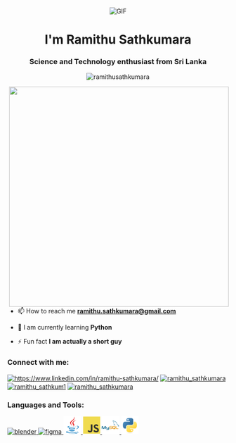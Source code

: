 <div align="center">
<img hight="80" width="300" alt="GIF" align="center" src="https://github.com/vimalverma558/vimalverma558/blob/v2/img/hello.gif">
</div>
<h1 align="center">I'm Ramithu Sathkumara</h1>
<h3 align="center">Science and Technology enthusiast from Sri Lanka</h3>


<p align="center"> <img src="https://komarev.com/ghpvc/?username=ramithusathkumara&label=Profile%20views&color=0e75b6&style=flat" alt="ramithusathkumara" /> </p>

<img align="right" src="https://media.giphy.com/media/QvpqTCiEcwtvx6wwJK/giphy.gif" width="500" height="500" frameBorder="0" class="giphy-embed" allowFullScreen></img>
- 📫 How to reach me **ramithu.sathkumara@gmail.com**


- 🌱 I am currently learning **Python**

- ⚡ Fun fact **I am actually a short guy**

<h3 align="left">Connect with me:</h3>
<p align="left">
<a href="https://www.linkedin.com/in/ramithu-sathkumara/" target="blank"><img align="center" src="https://raw.githubusercontent.com/rahuldkjain/github-profile-readme-generator/master/src/images/icons/Social/linked-in-alt.svg" alt="https://www.linkedin.com/in/ramithu-sathkumara/" height="30" width="40" /></a>
<a href="https://instagram.com/ramithu_sathkumara" target="blank"><img align="center" src="https://raw.githubusercontent.com/rahuldkjain/github-profile-readme-generator/master/src/images/icons/Social/instagram.svg" alt="ramithu_sathkumara" height="30" width="40" /></a>
<a href="https://www.hackerrank.com/ramithu_sathkum1" target="blank"><img align="center" src="https://raw.githubusercontent.com/rahuldkjain/github-profile-readme-generator/master/src/images/icons/Social/hackerrank.svg" alt="ramithu_sathkum1" height="30" width="40" /></a>
<a href="https://www.leetcode.com/ramithu_sathkumara" target="blank"><img align="center" src="https://raw.githubusercontent.com/rahuldkjain/github-profile-readme-generator/master/src/images/icons/Social/leet-code.svg" alt="ramithu_sathkumara" height="30" width="40" /></a>
</p>

<h3 align="left">Languages and Tools:</h3>
<p align="left"> <a href="https://www.blender.org/" target="_blank" rel="noreferrer"> <img src="https://download.blender.org/branding/community/blender_community_badge_white.svg" alt="blender" width="40" height="40"/> </a> <a href="https://www.figma.com/" target="_blank" rel="noreferrer"> <img src="https://www.vectorlogo.zone/logos/figma/figma-icon.svg" alt="figma" width="40" height="40"/> </a> <a href="https://www.java.com" target="_blank" rel="noreferrer"> <img src="https://raw.githubusercontent.com/devicons/devicon/master/icons/java/java-original.svg" alt="java" width="40" height="40"/> </a> <a href="https://developer.mozilla.org/en-US/docs/Web/JavaScript" target="_blank" rel="noreferrer"> <img src="https://raw.githubusercontent.com/devicons/devicon/master/icons/javascript/javascript-original.svg" alt="javascript" width="40" height="40"/> </a> <a href="https://www.mysql.com/" target="_blank" rel="noreferrer"> <img src="https://raw.githubusercontent.com/devicons/devicon/master/icons/mysql/mysql-original-wordmark.svg" alt="mysql" width="40" height="40"/> </a> <a href="https://www.python.org" target="_blank" rel="noreferrer"> <img src="https://raw.githubusercontent.com/devicons/devicon/master/icons/python/python-original.svg" alt="python" width="40" height="40"/> </a> </p>
